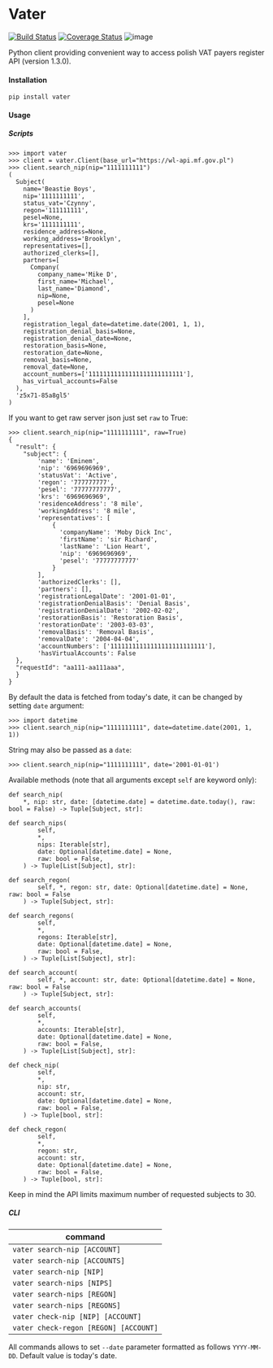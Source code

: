 # Vater
[![Build Status](https://travis-ci.org/myslak71/vater.svg?branch=master)](https://travis-ci.org/myslak71/vater)
[![Coverage Status](https://coveralls.io/repos/github/myslak71/vater/badge.svg?branch=master)](https://coveralls.io/github/myslak71/vater?branch=master)
![image](https://img.shields.io/badge/version-0.1.0-yellow)

Python client providing convenient way to access polish VAT payers register API (version 1.3.0).

#### Installation

`pip install vater`

#### Usage

##### Scripts

```
>>> import vater
>>> client = vater.Client(base_url="https://wl-api.mf.gov.pl")
>>> client.search_nip(nip="1111111111")
(
  Subject(
    name='Beastie Boys',
    nip='1111111111',
    status_vat='Czynny',
    regon='111111111',
    pesel=None,
    krs='1111111111',
    residence_address=None,
    working_address='Brooklyn',
    representatives=[],
    authorized_clerks=[],
    partners=[
      Company(
        company_name='Mike D',
        first_name='Michael',
        last_name='Diamond',
        nip=None,
        pesel=None
      )
    ],
    registration_legal_date=datetime.date(2001, 1, 1),
    registration_denial_basis=None,
    registration_denial_date=None,
    restoration_basis=None,
    restoration_date=None,
    removal_basis=None,
    removal_date=None,
    account_numbers=['11111111111111111111111111'],
    has_virtual_accounts=False
  ),
  'z5x71-85a8gl5'
)
```

If you want to get raw server json just set `raw` to True:

```
>>> client.search_nip(nip="1111111111", raw=True)
{
  "result": {
    "subject": {
        'name': 'Eminem',
        'nip': '6969696969', 
        'statusVat': 'Active', 
        'regon': '777777777', 
        'pesel': '77777777777', 
        'krs': '6969696969', 
        'residenceAddress': '8 mile', 
        'workingAddress': '8 mile', 
        'representatives': [
            {
              'companyName': 'Moby Dick Inc',
              'firstName': 'sir Richard',
              'lastName': 'Lion Heart',
              'nip': '6969696969',
              'pesel': '77777777777'
            }
        ],
        'authorizedClerks': [],
        'partners': [],
        'registrationLegalDate': '2001-01-01',
        'registrationDenialBasis': 'Denial Basis',
        'registrationDenialDate': '2002-02-02',
        'restorationBasis': 'Restoration Basis',
        'restorationDate': '2003-03-03',
        'removalBasis': 'Removal Basis',
        'removalDate': '2004-04-04',
        'accountNumbers': ['11111111111111111111111111'],
        'hasVirtualAccounts': False
  },
  "requestId": "aa111-aa111aaa",
  }
}
```

By default the data is fetched from today's date,
it can be changed by setting `date` argument:
```
>>> import datetime
>>> client.search_nip(nip="1111111111", date=datetime.date(2001, 1, 1))
```

String may also be passed as a `date`:
```
>>> client.search_nip(nip="1111111111", date='2001-01-01')
```

Available methods (note that all arguments except `self` are keyword only):
```
def search_nip(
    *, nip: str, date: [datetime.date] = datetime.date.today(), raw: bool = False) -> Tuple[Subject, str]:
```
```
def search_nips(
        self,
        *,
        nips: Iterable[str],
        date: Optional[datetime.date] = None,
        raw: bool = False,
    ) -> Tuple[List[Subject], str]:
```
```
def search_regon(
        self, *, regon: str, date: Optional[datetime.date] = None, raw: bool = False
    ) -> Tuple[Subject, str]:
```
```
def search_regons(
        self,
        *,
        regons: Iterable[str],
        date: Optional[datetime.date] = None,
        raw: bool = False,
    ) -> Tuple[List[Subject], str]:
```
```
def search_account(
        self, *, account: str, date: Optional[datetime.date] = None, raw: bool = False
    ) -> Tuple[Subject, str]:
```
```
def search_accounts(
        self,
        *,
        accounts: Iterable[str],
        date: Optional[datetime.date] = None,
        raw: bool = False,
    ) -> Tuple[List[Subject], str]:
```
```
def check_nip(
        self,
        *,
        nip: str,
        account: str,
        date: Optional[datetime.date] = None,
        raw: bool = False,
    ) -> Tuple[bool, str]:
```
```
def check_regon(
        self,
        *,
        regon: str,
        account: str,
        date: Optional[datetime.date] = None,
        raw: bool = False,
    ) -> Tuple[bool, str]:
```

Keep in mind the API limits maximum number of requested subjects to 30.

##### CLI

| command | 
| --- |
| `vater search-nip [ACCOUNT]` |
| `vater search-nip [ACCOUNTS]` |
| `vater search-nip [NIP]` |
| `vater search-nips [NIPS]` |
| `vater search-nips [REGON]` |
| `vater search-nips [REGONS]` |
| `vater check-nip [NIP] [ACCOUNT]` |
| `vater check-regon [REGON] [ACCOUNT]` |

All commands allows to set `--date` parameter formatted as follows `YYYY-MM-DD`.
Default value is today's date.
